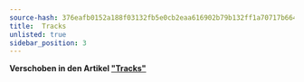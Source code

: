 ```yaml
---
source-hash: 376eafb0152a188f03132fb5e0cb2eaa616902b79b132ff1a70717b664562969
title:  Tracks
unlisted: true
sidebar_position: 3
---
```



**Verschoben in den Artikel ["Tracks"](./index.md)**